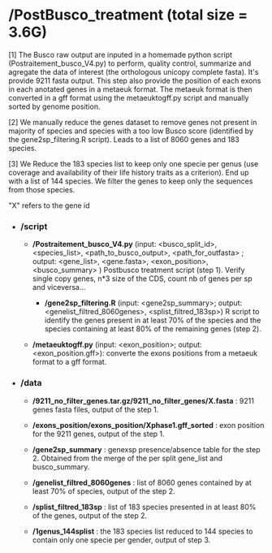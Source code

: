 # /PostBusco_treatment (total size = 3.6G)

[1] The Busco raw output are inputed in a homemade python script (Postraitement_busco_V4.py) to perform, quality control, summarize and agregate the data of interest (the orthologous unicopy complete fasta). It's provide 9211 fasta output.
This step also provide the position of each exons in each anotated genes in a metaeuk format. The metaeuk format is then converted in a gff format using the metaeuktogff.py script and manually sorted by genome position. 

[2] We manually reduce the genes dataset to remove genes not present in majority of species and species with a too low Busco score (identified by the gene2sp_filtering.R script). Leads to a list of 8060 genes and 183 species.

[3] We Reduce the 183 species list to keep only one specie per genus (use coverage and availability of their life history traits as a criterion). End up with a list of 144 species. We filter the genes to keep only the sequences from those species.

"X" refers to the gene id

- ### **/script**
 
	- **/Postraitement_busco_V4.py** (input: <busco_split_id>, <species_list>, <path_to_busco_output>, <path_for_outfasta> ; output: <gene_list>, <gene.fasta>, <exon_position>, <busco_summary> )
   	 Postbusco treatment script (step 1). Verify single copy genes, n*3 size of the CDS, count nb of genes per sp and viceversa... 

        - **/gene2sp_filtering.R** (input: <gene2sp_summary>; output: <genelist_filtred_8060genes>, <splist_filtred_183sp>) 
   	R script to identify the genes present in at least 70% of the species and the species containing at least 80% of the remaining genes (step 2).

	- **/metaeuktogff.py** (input: <exon_position>; output: <exon_position.gff>): converte the exons positions from a metaeuk format to a gff format.

- ### **/data**
	
	- **/9211_no_filter_genes.tar.gz/9211_no_filter_genes/X.fasta** : 9211 genes fasta files, output of the step 1.

	- **/exons_position/exons_position/Xphase1.gff_sorted** : exon position for the 9211 genes, output of the step 1.

	- **/gene2sp_summary** : genexsp presence/absence table for the step 2. Obtained from the merge of the per split gene_list and busco_summary. 

	- **/genelist_filtred_8060genes** : list of 8060 genes contained by at least 70% of species, output of the step 2. 

	- **/splist_filtred_183sp** : list of 183 species presented in at least 80% of the genes, output of the step 2. 

	- **/1genus_144splist** : the 183 species list reduced to 144 species to contain only one specie per gender, output of step 3. 
